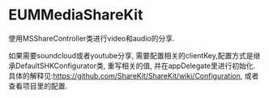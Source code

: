 EUMMediaShareKit
================

使用MSShareController类进行video和audio的分享.

如果需要soundcloud或者youtube分享, 需要配置相关的clientKey,配置方式是继承DefaultSHKConfigurator类, 重写相关的值, 并在appDelegate里进行初始化.
具体的解释见:https://github.com/ShareKit/ShareKit/wiki/Configuration, 或者查看项目里的配置.
